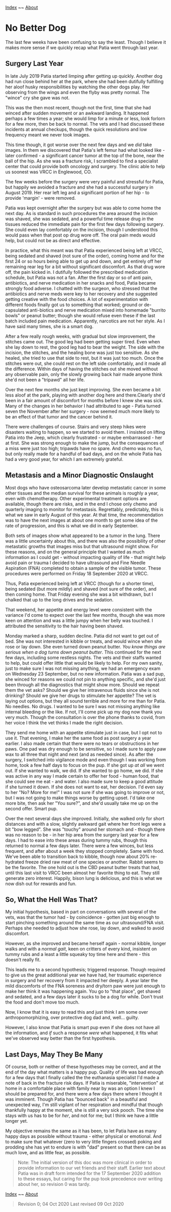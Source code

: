 [Index](https://recursivelycurious.github.io/essays/index.html) ~~ [About](https://recursivelycurious.github.io/essays/about.html)

# No Better Dog

The last few weeks have been confusing to say the least. Though I believe it makes more sense if we quickly recap what Patia went through last year.

## Surgery Last Year

In late July 2019 Patia started limping after getting up quickly. Another dog had run close behind her at the park, where she had been dutifully fulfilling her aloof husky responsibilities by watching the other dogs play. Her observing from the wings and even the flyby was pretty normal. The "wince" cry she gave was not. 

This was the then most recent, though not the first, time that she had winced after sudden movement or an awkward landing. It happened perhaps a few times a year; she would limp for a minute or less, look forlorn for a few more, then be back to normal. The vets and I had discussed these incidents at annual checkups, though the quick resolutions and low frequency meant we never took images.

This time though, it got worse over the next few days and we _did_ take images. In them we discovered that Patia's left femur had what looked like - later confirmed - a significant cancer tumor at the top of the bone, near the ball of the hip. As she was a fracture risk, I scrambled to find a specialist center that could provide both oncology and surgery. The clinic able to help us soonest was VRCC in Englewood, CO.

The few weeks before the surgery were very painful and stressful for Patia, but happily we avoided a fracture and she had a successful surgery in August 2019. Her rear left leg and a significant portion of her hip - to provide 'margin' - were removed.

Patia was kept overnight after the surgery but was able to come home the next day. As is standard in such procedures the area around the incision was shaved, she was sedated, and a powerful time release drug _in_ the tissues reduced the immediate pain for the first few days following surgery. She could even lay comfortably on the incision, though I understood this would pass when that post op drug wore off. The oral pain meds would help, but could not be as direct and effective.

In practice, what this meant was that Patia experienced being left at VRCC, being sedated and shaved (not sure of the order), coming home and for the first 24 or so hours being able to get up and down, and get entirely off her remaining rear leg for a bit without significant discomfort. As that drug wore off, the pain kicked in. I dutifully followed the prescribed medication schedule, but Patia was not a fan.  After the first day or so of anti pain, antibiotics, and nerve medication in her snacks and food, Patia became strongly food adverse. I chatted with the surgeon, who stressed that the antibiotics and nerve meds were key to her recovery and she suggested getting creative with the food choices. A lot of experimentation with different foods finally got us to something that worked; ground or de-capsulated anti-biotics and nerve medication mixed into homemade "burrito bowls" or peanut butter; though she would refuse even these if the last batch included pain medication. Apparently, narcotics are not her style. As I have said many times, she is a smart dog.

After a few really rough weeks, with gradual but slow improvement, the stitches came out. The good leg had been getting super tired. Even when she lay down to rest, the good leg had to bear the weight. The side with the incision, the stitches, and the healing bone was just too sensitive. As she healed, she tried to use that side to rest, but it was just too much. Once the stitches were out, she could rest on the left side comfortably, and it made all the difference. Within days of having the stitches out she moved without any observable pain, only the slowly growing back hair made anyone think she'd not been a "tripawd" all her life.

Over the next few months she just kept improving. She even became a bit less aloof at the park, playing with another dog here and there.Clearly she'd been in a fair amount of discomfort for months before I knew she was sick. Many of the changes in her behavior I had attributed to age - Patia turned seven the November after her surgery - now seemed much more likely to be an effect of that tumor and the cancer behind it.

There were challenges of course. Stairs and very steep hikes were disasters waiting to happen, so we started to avoid them. I insisted on lifting Patia into the Jeep, which clearly frustrated - or maybe embarrassed - her at first. She was strong enough to make the jump, but the consequences of a miss were just too high; tripawds have no spare. And chemo was no fun, but only really made for a handful of bad days, and on the whole Patia has had a very good year, for which I am extremely grateful.

## Metastasis and a Minor Diagnostic Onslaught

Most dogs who have osteosarcoma later develop metastatic cancer in some other tissues and the median survival for these animals is roughly a year, even with chemotherapy. Other experimental treatment options are available, though there are risks, and in the end I chose only chemo and quarterly imaging to monitor for metastasis. Regrettably, predictably, this is what we saw in early August of this year. At that time, the recommendation was to have the next images at about one month to get some idea of the rate of progression, and this is what we did in early September.

Both sets of images show what appeared to be a tumor in the lung. There was a little uncertainty about this, and there was also the possibility of other metastatic growths that images miss but that ultrasound might show. For these reasons, and on the general principle that I wanted as much information as I could get - without impacting quality of life - that might help avoid pain or trauma I decided to have ultrasound and Fine Needle Aspiration (FNA) completed to obtain a sample of the visible tumor. These procedures were performed on Friday 18 September 2020 at VRCC.

Thus, Patia experienced being left at VRCC (though for a shorter time), being sedated (but more mildly) and shaved (not sure of the order), and then coming home. That Friday evening she was a bit withdrawn, but I chalked that up to the long drives and the sedation. 

That weekend, her appetite and energy level were consistent with the variance I'd come to expect over the last few months, though she was more keen on attention and was a little jumpy when her belly was touched. I attributed the sensitivity to the hair having been shaved.

Monday marked a sharp, sudden decline. Patia did not want to get out of bed. She was not interested in kibble or treats, and would wince when she rose or lay down. She even turned down peanut butter. _You know things are serious when a dog turns down peanut butter_. This continued for the next few days, including some restless nights. The vets and their staffs wanted to help, but could offer little that would be likely to help. For my own sanity, just to make sure I was not missing anything, we had an emergency exam on Wednesday 23 September, but no new information. Patia was a sad pup, she winced for reasons we could not pin to anything specific, and she'd just been through all the diagnostics that might show more. Should we repeat them the vet asks? Should we give her intravenous fluids since she is not drinking? Should we give her drugs to stimulate her appetite? The vet is laying out options, but they all sound terrible and more for me than for Patia. No needles. No drugs. I wanted to be sure I was not missing anything like internal bleeding or the like. If not, I'll come pick up my dog now thank you very much. Though the consultation is over the phone thanks to covid, from her voice I think the vet thinks I made the right decision. 

They send me home with an appetite stimulate just in case, but I opt not to use it. That evening, I make her the same food as post surgery a year earlier. I also made certain that there were no tears or obstructions in her paws. One pad was dry enough to be sensitive, so I made sure to apply paw wax to all three that night and next (and as needed since). As after the surgery, I switched into vigilance mode and even though I was working from home, took a few half days to focus on the pup. If she got up _at all_ we went out. If she wanted to walk, we did. If she wanted to go home, we did. If she was active in any way I made certain to offer her food - human food, that she could see me eat - and water. I also made sure to keep a good attitude if she turned it down. If she does not want to eat, her decision. I'd even say to her "No? More for me!" I was not sure if she was going to improve or not, but I was not going to make things worse by getting upset. I'd take one more bite, then ask her "You sure?", and she'd usually take me up on the second offer. Smart pup.

Over the next several days she improved. Initially, she walked only for short distances and with a slow, slightly awkward gait where her front legs were a bit "bow legged". She was "touchy" around her stomach and - though there was no reason to be - in her hip area from the surgery last year for a few days. I had to ease into these areas during tummy rubs, though this returned to normal a few days later. There were a few winces, but less frequent, and after about a week they stopped completely. Same with food. We've been able to transition back to kibble, though now about 20% re-hydrated freeze dried raw meat of one species or another. Rabbit seems to be the favorite. The one hold out is the CBD peanut butter treats that had, until this last visit to VRCC been almost her favorite thing to eat. They still generate zero interest. Happily, bison lung is delicious, and this is what we now dish out for rewards and fun.

## So, What the Hell Was That?

My initial hypothesis, based in part on conversations with several of the vets, was that the tumor had - by coincidence - gotten just big enough to start pinching something around the same time as our ultrasound/FNA visit. Perhaps she needed to adjust how she rose, lay down, and walked to avoid discomfort.

However, as she improved and became herself again - normal kibble, longer walks and with a _normal gait_, keen on critters of every kind, insistent on tummy rubs and a least a little squeaky toy time here and there - this doesn't really fit.

This leads me to a second hypothesis; triggered response. Though required to give us the great additional year we have had, her traumatic experience in surgery and her recovery from it impacted her deeply. A year later the mild discomforts of the FNA soreness and dry/torn paw were just enough to make her think it was happening again. You go to "that place", get shaved and sedated, and a few days later it sucks to be a dog for while. Don't trust the food and don't move too much.

Now, I know that it is easy to read this and just think I am some over anthropomorphizing, over protective dog dad and, well... guilty. 

However, I also know that Patia is smart pup even if she does not have all the information, and _if_ such a response _were_ what happened, it fits what we've observed way better than the first hypothesis.

## Last Days, May They Be Many

Of course, both or neither of these hypotheses may be correct, and at the end of the day what matters is a happy pup. Quality of life was bad enough for a few days that I finally called the the euthanasia specialist I'd made a note of back in the fracture risk days. If Patia is miserable, "intervention" at home in a comfortable place with family near by was an option I knew I should be prepared for, and there were a few days there where I thought it was imminent. Though Patia has "bounced back" in a beautiful and unexpected way, I'm still vigilant of her respiration and mindful that though thankfully happy at the moment, she is still a very sick pooch. The time she stays with us has to be for _her_, and not for me; but I think we have a little longer yet.

My objective remains the same as it has been, to let Patia have as many happy days as possible without trauma - either physical or emotional. And to make sure that whatever (zero to very little fingers crossed) poking and prodding she has yet to endure is with "dad" present so that there can be as much love, and as little fear, as possible.

> Note: The initial version of this doc was more clinical in order to provide information to our vet friends and their staff. Earlier text about Patia was in draft form intended for the 17 September 2020 addition to these essays, but caring for the pup took precedence over writing about her, so revision 0 was tardy.

[Index](https://recursivelycurious.github.io/essays/index.html) ~~ [About](https://recursivelycurious.github.io/essays/about.html)

> Revision 0;  04 Oct 2020 
> Last revised 09 Oct 2020
